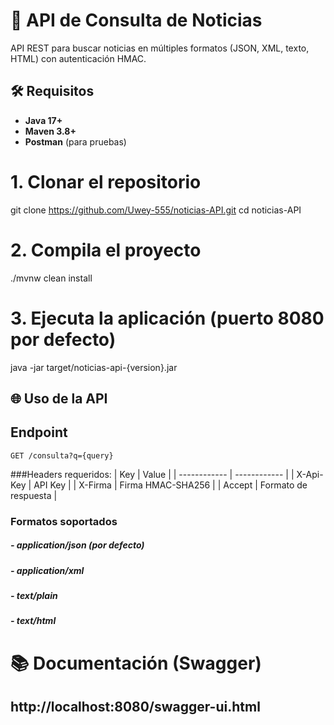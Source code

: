 # 📰 API de Consulta de Noticias 

API REST para buscar noticias en múltiples formatos (JSON, XML, texto, HTML) con autenticación HMAC.

## 🛠️ Requisitos
- **Java 17+**
- **Maven 3.8+**
- **Postman** (para pruebas)

# 1. Clonar el repositorio
git clone https://github.com/Uwey-555/noticias-API.git
cd noticias-API

# 2. Compila el proyecto
./mvnw clean install

# 3. Ejecuta la aplicación (puerto 8080 por defecto)

java -jar target/noticias-api-{version}.jar

##  🌐 Uso de la API
 
## Endpoint

`GET /consulta?q={query}`

###Headers requeridos:
|  Key |  Value |
| ------------ | ------------ |
|  X-Api-Key |  API Key |
|  X-Firma |  Firma HMAC-SHA256 |
| Accept  | Formato de respuesta |

### Formatos soportados
##### - application/json (por defecto)
##### - application/xml
##### - text/plain
##### - text/html

# 📚 Documentación (Swagger)

## http://localhost:8080/swagger-ui.html

